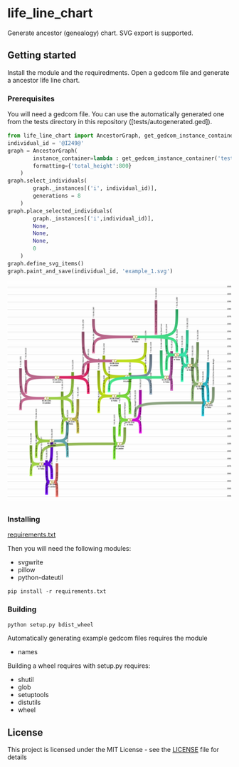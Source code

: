 # life_line_chart
Generate ancestor (genealogy) chart. SVG export is supported.

## Getting started

Install the module and the requiredments. Open a gedcom file and generate a ancestor life line chart.

### Prerequisites

You will need a gedcom file. You can use the automatically generated one from the tests directory in this repository ([tests/autogenerated.ged]).

```python
from life_line_chart import AncestorGraph, get_gedcom_instance_container
individual_id = '@I249@'
graph = AncestorGraph(
        instance_container=lambda : get_gedcom_instance_container('tests/autogenerated.ged'), 
        formatting={'total_height':800}
    )
graph.select_individuals(
        graph._instances[('i', individual_id)],
        generations = 8
    )
graph.place_selected_individuals(
        graph._instances[('i',individual_id)],
        None,
        None,
        None,
        0
    )
graph.define_svg_items()
graph.paint_and_save(individual_id, 'example_1.svg')
```

![example_1.svg](example_1.svg)




### Installing

[requirements.txt](requirements.txt)

Then you will need the following modules:
- svgwrite
- pillow
- python-dateutil

```
pip install -r requirements.txt
```

### Building

```
python setup.py bdist_wheel
```

Automatically generating example gedcom files requires the module
- names

Building a wheel requires with setup.py requires:
- shutil
- glob
- setuptools
- distutils
- wheel

## License

This project is licensed under the MIT License - see the [LICENSE](LICENSE) file for details

<!-- ## Acknowledgments

* Hat tip to anyone whose code was used
* Inspiration
* etc -->
